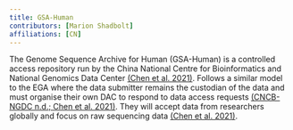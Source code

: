 ```yaml
---
title: GSA-Human
contributors: [Marion Shadbolt]
affiliations: [CN]
---
```


The Genome Sequence Archive for Human (GSA-Human) is a controlled access repository run by the China National Centre for Bioinformatics and National Genomics Data Center [(Chen et al. 2021)](https://www.zotero.org/google-docs/?EKVoTz). Follows a similar model to the EGA where the data submitter remains the custodian of the data and must organise their own DAC to respond to data access requests [(CNCB-NGDC n.d.; Chen et al. 2021)](https://www.zotero.org/google-docs/?NIs63m). They will accept data from researchers globally and focus on raw sequencing data [(Chen et al. 2021)](https://www.zotero.org/google-docs/?qiuRVL).
